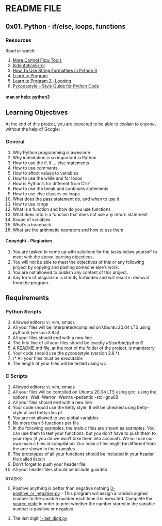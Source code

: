 # README FILE

## 0x01. Python - if/else, loops, functions

### Resources

Read or watch:

1. [More Control Flow Tools](https://docs.python.org/3/tutorial/controlflow.html)
2. [IndentationError](https://www.youtube.com/watch?v=1QXOd2ZQs-Q)
3. [How To Use String Formatters in Python 3](https://www.digitalocean.com/community/tutorials/how-to-use-string-formatters-in-python-3)
4. [Learn to Program](https://www.youtube.com/playlist?list=PLGLfVvz_LVvTn3cK5e6LjhgGiSeVlIRwt)
5. [Learn to Program 2 : Looping](https://youtu.be/swQEbZ6ez1I?si=9frEyS0eh4l0Md3b)
6. [Pycodestyle – Style Guide for Python Code](https://pypi.org/project/pycodestyle/)

#### man or help: python3

## Learning Objectives

At the end of this project, you are expected to be able to explain to anyone, without the help of Google:

### General

1. Why Python programming is awesome
2. Why indentation is so important in Python
3. How to use the if, if ... else statements
4. How to use comments
5. How to affect values to variables
6. How to use the while and for loops
7. How is Python’s for different from C‘s?
8. How to use the break and continues statements
9. How to use else clauses on loops
10. What does the pass statement do, and when to use it
11. How to use range
12. What is a function and how do you use functions
13. What does return a function that does not use any return statement
14. Scope of variables
15. What’s a traceback
16. What are the arithmetic operators and how to use them

#### Copyright - Plagiarism

1. You are tasked to come up with solutions for the tasks below yourself to meet with the above learning objectives.
2. You will not be able to meet the objectives of this or any following project by copying and pasting someone else’s work.
3. You are not allowed to publish any content of this project.
4. Any form of plagiarism is strictly forbidden and will result in removal from the program.


## Requirements

### Python Scripts

1. Allowed editors: vi, vim, emacs
2. All your files will be interpreted/compiled on Ubuntu 20.04 LTS using python3 (version 3.8.5)
3. All your files should end with a new line
4. The first line of all your files should be exactly #!/usr/bin/python3
5. A README.md file, at the root of the folder of the project, is mandatory
6. Your code should use the pycodestyle (version 2.8.*)
7. /* All your files must be executable
8. The length of your files will be tested using wc


### C Scripts
1. Allowed editors: vi, vim, emacs
2. All your files will be compiled on Ubuntu 20.04 LTS using gcc, using the options -Wall -Werror -Wextra -pedantic -std=gnu89
3. All your files should end with a new line
4. Your code should use the Betty style. It will be checked using betty-style.pl and betty-doc.pl
5. You are not allowed to use global variables
6. No more than 5 functions per file
7. In the following examples, the main.c files are shown as examples. You can use them to test your functions, but you don’t have to push them to your repo (if you do we won’t take them into account). We will use our own main.c files at compilation. Our main.c files might be different from the one shown in the examples
8. The prototypes of all your functions should be included in your header file called lists.h
9. Don’t forget to push your header file
10. All your header files should be include guarded


#TASKS

0. Positive anything is better than negative nothing [0-positive_or_negative.py](./0-positive_or_negative.py) - This program will assign a random signed number to the variable number each time it is executed. Complete the [source code](https://github.com/alx-tools/0x01.py/blob/master/0-positive_or_negative_py) in order to print whether the number stored in the variable number is positive or negative.

1. The last digit [1-last_digit.py](./1-last_digit.py)
